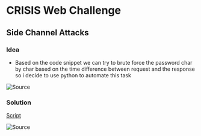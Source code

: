 # CRISIS Web Challenge
## Side Channel Attacks

### Idea
- Based on the code snippet we can try to brute force the password char by char based on the time difference between request and the response so i decide to use python to automate this task


![Source](https://github.com/b3ng0x/Side-Channel/blob/main/source.png?raw=true)

### Solution
[Script](https://github.com/b3ng0x/Side-Channel/blob/main/SCA.py)


![Source](https://github.com/b3ng0x/Side-Channel/blob/main/cap.png?raw=true)
